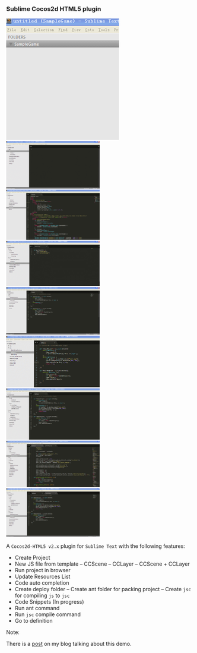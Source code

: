 ### Sublime Cocos2d HTML5 plugin

<img src="./snapshot/1.create_project.gif"/>
<img src="./snapshot/2.new_js_file.gif" width="50%" />
<img src="./snapshot/3.run_in_browser.gif" width="50%" />
<img src="./snapshot/4.update_resource_list.gif" width="50%" />
<img src="./snapshot/5.auto_completion.gif" width="50%" />
<img src="./snapshot/6.create_deploy_folder.gif" width="50%" />
<img src="./snapshot/7.run_ant.gif" width="50%" />
<img src="./snapshot/8.compile_jsc.gif" width="50%" />
<img src="./snapshot/9.go_to_definition.gif" width="50%" />

A `Cocos2d-HTML5 v2.x` plugin for `Sublime Text` with the following features:

- Create Project
- New JS file from template
    – CCScene
    – CCLayer
    – CCScene + CCLayer
- Run project in browser
- Update Resources List
- Code auto completion
- Create deploy folder
– Create ant folder for packing project
– Create `jsc` for compiling `js` to `jsc`
- Code Snippets (In progress)
- Run ant command
- Run `jsc` compile command
- Go to definition


Note:

There is a [post](http://www.supersuraccoon-cocos2d.com/2014/04/11/cocos2dhtml5dev-a-cocos2d-html52-x-plugin-for-sublimetext/) on my blog talking about this demo.